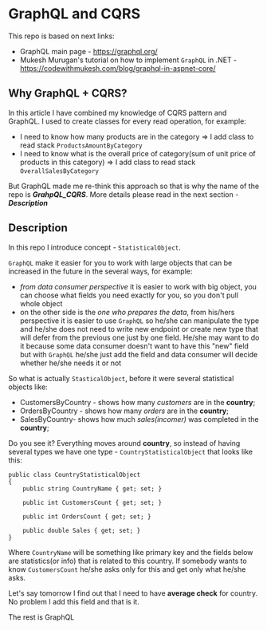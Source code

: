 # GraphQL and CQRS

This repo is based on next links:
- GraphQL main page - https://graphql.org/
- Mukesh Murugan's tutorial on how to implement `GraphQL` in .NET - https://codewithmukesh.com/blog/graphql-in-aspnet-core/

## Why GraphQL + CQRS?
In this article I have combined my knowledge of CQRS pattern and GraphQL. I used to create classes for every read operation, for example: 
- I need to know how many products are in the category => I add class to read stack `ProductsAmountByCategory`
- I need to know what is the overall price of category(sum of unit price of products in this category) => I add class to read stack `OverallSalesByCategory`
  
But GraphQL made me re-think this approach so that is why the name of the repo is ***GrahpQL_CQRS***. More details please read in the next section - ***Description***

## Description 
In this repo I introduce concept - `StatisticalObject`.

`GraphQL` make it easier for you to work with large objects that can be increased in the future in the several ways, for example: 
- *from data consumer perspective* it is easier to work with big object, you can choose what fields you need exactly for you, so you don't pull whole object
- on the other side is the *one who prepares the data*, from his/hers perspective it is easier to use `GraphQL` so he/she can manipulate the type and he/she does not need to 
write new endpoint or create new type that will defer from the previous one just by one field. He/she may want to do it because some data consumer doesn't want to have this "new" field
but with `GraphQL` he/she just add the field and data consumer will decide whether he/she needs it or not

So what is actually `StasticalObject`, before it were several statistical objects like:
- CustomersByCountry - shows how many *customers* are in the **country**;
- OrdersByCountry - shows how many *orders* are in the **country**;
- SalesByCountry- shows how much *sales(incomer)* was completed in the **country**;

Do you see it? Everything moves around **country**, so instead of having several types we have one type - `CountryStatisticalObject` that looks like this:
```
public class CountryStatisticalObject
{
    public string CountryName { get; set; }

    public int CustomersCount { get; set; }

    public int OrdersCount { get; set; }

    public double Sales { get; set; }
}
```

Where `CountryName` will be something like primary key and the fields below are statistics(or info) that is related to this country.
If somebody wants to know `CustomersCount` he/she asks only for this and get only what he/she asks.

Let's say tomorrow I find out that I need to have **average check** for country. No problem I add this field and that is it. 

The rest is GraphQL
